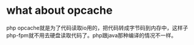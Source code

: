 # what about opcache

php opcache就是为了代码读取io用的，把代码转成字节码到内存中，这样子php-fpm就不用去硬盘读取代码了。php跟java那种编译的情况不一样。
